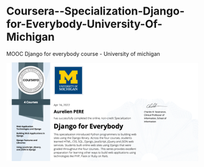 # Coursera--Specialization-Django-for-Everybody-University-Of-Michigan
MOOC Django for everybody course - University of michigan

![certificate](./certificate.png)
